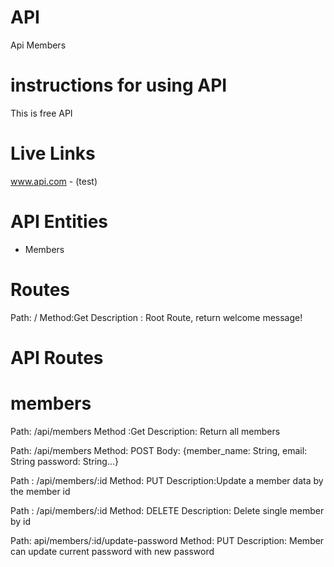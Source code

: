#  API
Api Members 
# instructions for using API
This is free API 

# Live Links
www.api.com     - (test)

# API Entities
- Members


# Routes
Path:  /
Method:Get
Description : Root Route, return welcome message!


# API Routes
# members

Path: /api/members
Method :Get
Description: Return all members 

Path: /api/members
Method: POST
Body: {member_name: String, email: String password: String...}

Path : /api/members/:id
Method: PUT
Description:Update a member data by the member id

Path : /api/members/:id
Method: DELETE
Description: Delete single member by id

Path: api/members/:id/update-password
Method: PUT
Description: Member can update current password with new password
